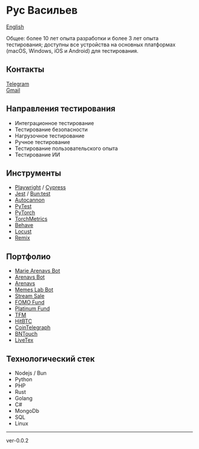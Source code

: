 # Рус Васильев

[English](../README.md)

Общее: более 10 лет опыта разработки и более 3 лет опыта тестирования; доступны все устройства на основных платформах (macOS, Windows, iOS и Android) для тестирования.

## Контакты 
[Telegram](https://t.me/rusvasilyev)  
[Gmail](mailto:rus.vasilyev.work@gmail.com)

## Направления тестирования
- Интеграционное тестирование
- Тестирование безопасности
- Нагрузочное тестирование
- Ручное тестирование
- Тестирование пользовательского опыта
- Тестирование ИИ

## Инструменты
- [Playwright](https://playwright.dev) / [Cypress](https://www.cypress.io)
- [Jest](https://jestjs.io) / [Bun:test](https://bun.sh/docs/cli/test)
- [Autocannon](https://www.npmjs.com/package/autocannon)
- [PyTest](https://docs.pytest.org)
- [PyTorch](https://pytorch.org)
- [TorchMetrics](https://torchmetrics.readthedocs.io)
- [Behave](https://behave.readthedocs.io)
- [Locust](https://locust.io)
- [Remix](https://remix.ethereum.org)

## Портфолио
- [Marie Arenavs Bot](https://t.me/marie_arenavs_bot)
- [Arenavs Bot](https://t.me/Arenavsbot)
- [Arenavs](https://arenavs.com)
- [Memes Lab Bot](https://t.me/MemesLabBot)
- [Stream Sale](https://t.me/streamsale_xyz)
- [FOMO Fund](https://fomo.fund)
- [Platinum Fund](https://platinum.fund)
- [TFM](https://tfm.com)
- [HitBTC](https://hitbtc.com)
- [CoinTelegraph](https://cointelegraph.com)
- [BNTouch](https://bntouch.com)
- [LiveTex](https://livetex.ru)

## Технологический стек
- Nodejs / Bun
- Python
- PHP
- Rust
- Golang
- C#
- MongoDb
- SQL
- Linux

---
ver-0.0.2